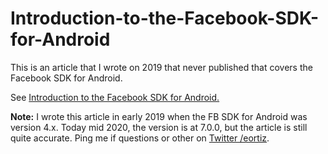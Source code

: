 # Introduction-to-the-Facebook-SDK-for-Android
This is an article that I wrote on 2019 that never published that covers the Facebook SDK for Android.

See [Introduction to the Facebook SDK for Android.](https://github.com/cenriqueortiz/Introduction-to-the-Facebook-SDK-for-Android/blob/master/Introduction%20to%20the%20Facebook%20SDK%20for%20Android%20(Jan%202019)/Introduction%20to%20the%20Facebook%20SDK%20for%20Android%20(Jan%202019).md)

**Note:** I wrote this article in early 2019 when the FB SDK for Android was version 4.x. Today mid 2020, the version is at 7.0.0, but the article is still quite accurate. Ping me if questions or other on [Twitter /eortiz](https://twitter.com/eortiz).

